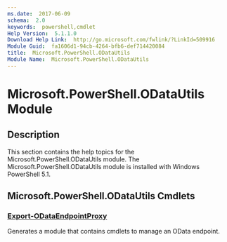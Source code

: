 ```yaml
---
ms.date:  2017-06-09
schema:  2.0
keywords:  powershell,cmdlet
Help Version:  5.1.1.0
Download Help Link:  http://go.microsoft.com/fwlink/?LinkId=509916
Module Guid:  fa1606d1-94cb-4264-bfb6-def714420084
title:  Microsoft.PowerShell.ODataUtils
Module Name:  Microsoft.PowerShell.ODataUtils
---
```


# Microsoft.PowerShell.ODataUtils Module
## Description
This section contains the help topics for the Microsoft.PowerShell.ODataUtils module. The Microsoft.PowerShell.ODataUtils module is installed with Windows PowerShell 5.1.

## Microsoft.PowerShell.ODataUtils Cmdlets
### [Export-ODataEndpointProxy](Export-ODataEndpointProxy.md)
Generates a module that contains cmdlets to manage an OData endpoint.

